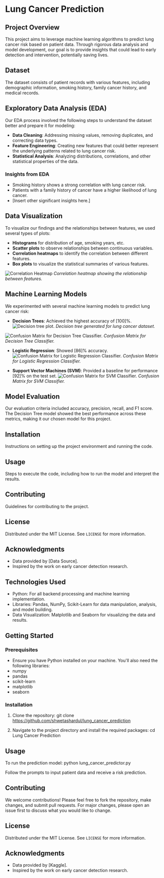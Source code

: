 # Lung Cancer Prediction

## Project Overview
This project aims to leverage machine learning algorithms to predict lung cancer risk based on patient data. Through rigorous data analysis and model development, our goal is to provide insights that could lead to early detection and intervention, potentially saving lives.

## Dataset
The dataset consists of patient records with various features, including demographic information, smoking history, family cancer history, and medical records. 

## Exploratory Data Analysis (EDA)
Our EDA process involved the following steps to understand the dataset better and prepare it for modeling:

- **Data Cleaning**: Addressing missing values, removing duplicates, and correcting data types.
- **Feature Engineering**: Creating new features that could better represent the underlying patterns related to lung cancer risk.
- **Statistical Analysis**: Analyzing distributions, correlations, and other statistical properties of the data.

### Insights from EDA
- Smoking history shows a strong correlation with lung cancer risk.
- Patients with a family history of cancer have a higher likelihood of lung cancer.
- [Insert other significant insights here.]

## Data Visualization
To visualize our findings and the relationships between features, we used several types of plots:

- **Histograms** for distribution of age, smoking years, etc.
- **Scatter plots** to observe relationships between continuous variables.
- **Correlation heatmaps** to identify the correlation between different features.
- **Box plots** to visualize the statistical summaries of various features.

![Correlation Heatmap](https://github.com/shwetashardul/lung_cancer_prediction/blob/master/correlation_heatmap.png)
*Correlation heatmap showing the relationship between features.*



## Machine Learning Models
We experimented with several machine learning models to predict lung cancer risk:

- **Decision Trees**: Achieved the highest accuracy of [100]%.
![Decision tree plot.](https://github.com/shwetashardul/lung_cancer_prediction/blob/master/decision_tree_plot.png)
*Decision tree generated for lung cancer dataset.*

![Confusion Matrix for Decision Tree Classifier.](https://github.com/shwetashardul/lung_cancer_prediction/blob/master/confusion_matrix_Decision_Tree.png)
*Confusion Matrix for Decision Tree Classifier.*

- **Logistic Regression**: Showed [86]% accuracy.
![Confusion Matrix for Logistic Regression Classifier.](https://github.com/shwetashardul/lung_cancer_prediction/blob/master/confusion_matrix_LR.png)
*Confusion Matrix for Logistic Regression Classifier.*

- **Support Vector Machines (SVM)**: Provided a baseline for performance [92]% on the test set.
![Confusion Matrix for SVM Classifier.](https://github.com/shwetashardul/lung_cancer_prediction/blob/master/confusion_matrix_svm.png)
*Confusion Matrix for SVM Classifier.*

## Model Evaluation
Our evaluation criteria included accuracy, precision, recall, and F1 score. The Decision Tree model showed the best performance across these metrics, making it our chosen model for this project.

## Installation
Instructions on setting up the project environment and running the code.

## Usage
Steps to execute the code, including how to run the model and interpret the results.

## Contributing
Guidelines for contributing to the project.

## License
Distributed under the MIT License. See `LICENSE` for more information.

## Acknowledgments
- Data provided by [Data Source].
- Inspired by the work on early cancer detection research.



## Technologies Used
- Python: For all backend processing and machine learning implementation.
- Libraries: Pandas, NumPy, Scikit-Learn for data manipulation, analysis, and model building.
- Data Visualization: Matplotlib and Seaborn for visualizing the data and results.

## Getting Started

### Prerequisites
- Ensure you have Python installed on your machine. You'll also need the following libraries:
- numpy
- pandas
- scikit-learn
- matplotlib
- seaborn


### Installation
1. Clone the repository:
git clone <https://github.com/shwetashardul/lung_cancer_prediction>

2. Navigate to the project directory and install the required packages: cd Lung Cancer Prediction


## Usage
To run the prediction model: python lung_cancer_predictor.py

Follow the prompts to input patient data and receive a risk prediction.

## Contributing
We welcome contributions! Please feel free to fork the repository, make changes, and submit pull requests. For major changes, please open an issue first to discuss what you would like to change.

## License
Distributed under the MIT License. See `LICENSE` for more information.

## Acknowledgments
- Data provided by [Kaggle].
- Inspired by the work on early cancer detection research.


